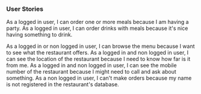 ### User Stories

As a logged in user, I can order one or more meals because I am having a party.
As a logged in user, I can order drinks with meals because it's nice having something to drink.
<!-- As a logged in user, I can't make orders that sum up to less than $10 because the restaurant doesn't fulfill small orders. -->
As a logged in or non logged in user, I can browse the menu because I want to see what the restaurant offers.
As a logged in and non logged in user, I can see the location of the restaurant because I need to know how far is it from me.
As a logged in and non logged in user, I can see the mobile number of the restaurant because I might need to call and ask about something.
As a non logged in user, I can't make orders because my name is not registered in the restaurant's database.
